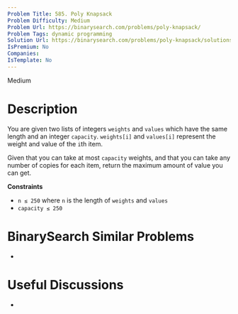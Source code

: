 ```yaml
---
Problem Title: 585. Poly Knapsack
Problem Difficulty: Medium
Problem Url: https://binarysearch.com/problems/poly-knapsack/
Problem Tags: dynamic programming
Solution Url: https://binarysearch.com/problems/poly-knapsack/solutions/
IsPremium: No
Companies: 
IsTemplate: No
---
```


<span style="color: ;">Medium</span>

# Description

You are given two lists of integers `weights` and `values` which have the same length and an integer `capacity`. `weights[i]` and `values[i]` represent the weight and value of the `i`th item.

Given that you can take at most `capacity` weights, and that you can take any number of copies for each item, return the maximum amount of value you can get.

**Constraints**
- `n ≤ 250` where `n` is the length of `weights` and `values`
- `capacity ≤ 250`

# BinarySearch Similar Problems

- []()

# Useful Discussions

- []()
